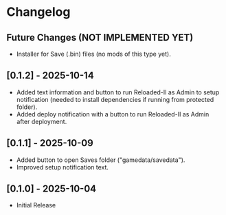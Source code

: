 # Changelog

## Future Changes (NOT IMPLEMENTED YET)

- Installer for Save (.bin) files (no mods of this type yet).

## [0.1.2] - 2025-10-14

- Added text information and button to run Reloaded-II as Admin to setup notification (needed to install dependencies if running from protected folder).
- Added deploy notification with a button to run Reloaded-II as Admin after deployment.

## [0.1.1] - 2025-10-09

- Added button to open Saves folder ("gamedata/savedata").
- Improved setup notification text.

## [0.1.0] - 2025-10-04

- Initial Release
